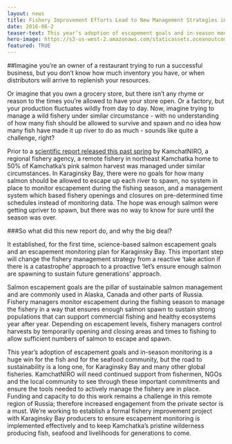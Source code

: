 ```yaml
---
layout: news
title: Fishery Improvement Efforts Lead to New Management Strategies in Kamchatka
date: 2016-06-2
teaser-text: This year’s adoption of escapement goals and in-season monitoring is a huge win for the fish and for the seafood community.
hero-image: https://s3-us-west-2.amazonaws.com/staticassets.oceanoutcomes.org/news+and+analysis/hero+images/new-fishery-management-kamchatka-hero.jpg
featured: TRUE
---
```

##Imagine you’re an owner of a restaurant trying to run a successful business, but you don’t know how much inventory you have, or when distributors will arrive to replenish your resources. 

Or imagine that you own a grocery store, but there isn’t any rhyme or reason to the times you’re allowed to have your store open. Or a factory, but your production fluctuates wildly from day to day. Now, imagine trying to manage a wild fishery under similar circumstance - with no understanding of how many fish should be allowed to survive and spawn and no idea how many fish have made it up river to do as much - sounds like quite a challenge, right?

Prior to a <a href="https://s3-us-west-2.amazonaws.com/staticassets.oceanoutcomes.org/supporting+documents/Karaginsky-Bay-Report-(IN+RUSSIAN)-2016.pdf" target="_blank">scientific report released this past spring</a> by KamchatNIRO, a regional fishery agency, a remote fishery in northeast Kamchatka home to 50% of Kamchatka’s pink salmon harvest was managed under similar circumstances. In Karaginsky Bay, there were no goals for how many salmon should be allowed to escape up each river to spawn, no system in place to monitor escapement during the fishing season, and a management system which based fishery openings and closures on pre-determined time schedules instead of monitoring data. The hope was enough salmon were getting upriver to spawn, but there was no way to know for sure until the season was over.

###So what did this new report do, and why the big deal? 

It established, for the first time, science-based salmon escapement goals and an escapement monitoring plan for Karaginsky Bay. This important step will change the fishery management strategy from a reactive ‘take action if there is a catastrophe’ approach to a proactive ‘let’s ensure enough salmon are spawning to sustain future generations’ approach.

Salmon escapement goals are the pillar of sustainable salmon management and are commonly used in Alaska, Canada and other parts of Russia. Fishery managers monitor escapement during the fishing season to manage the fishery in a way that ensures enough salmon spawn to sustain strong populations that can support commercial fishing and healthy ecosystems year after year. Depending on escapement levels, fishery managers control harvests by temporarily opening and closing areas and times to fishing to allow sufficient numbers of salmon to escape and spawn.

This year’s adoption of escapement goals and in-season monitoring is a huge win for the fish and for the seafood community, but the road to sustainability is a long one, for Karaginsky Bay and many other global fisheries. KamchatNIRO will need continued support from fishermen, NGOs and the local community to see through these important commitments and ensure the tools needed to actively manage the fishery are in place. Funding and capacity to do this work remains a challenge in this remote region of Russia; therefore increased engagement from the private sector is a must. We’re working to establish a formal fishery improvement project with Karaginsky Bay producers to ensure escapement monitoring is implemented effectively and to  keep Kamchatka’s pristine wilderness producing fish, seafood and livelihoods for generations to come.
